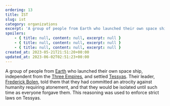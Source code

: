 ```yaml
---
ordering: 13
title: IST
slug: ist
category: organizations
excerpt: 'A group of people from Earth who launched their own space ship, independent from the Three Empires,...'
spoilers:
    - { title: null, content: null, excerpt: null }
    - { title: null, content: null, excerpt: null }
    - { title: null, content: null, excerpt: null }
created_at: 2023-05-21T21:51:20+00:00
updated_at: 2023-06-02T02:51:23+00:00
---
```

A group of people from [Earth](/category/culture-history/earth) who launched their own space ship, independent from the [Three Empires](/category/organizations/three-empires), and settled [Tessyas](/category/planets-cities/tessyas). Their leader, [Frederick Bolen](/category/characters/frederick-bolen), told them that they had committed an atrocity against humanity requiring atonement, and that they would be isolated until such time as everyone forgave them. This reasoning was used to enforce strict laws on Tessyas.